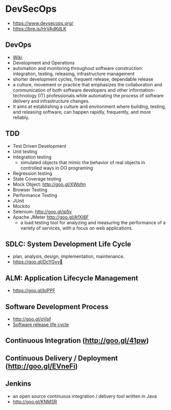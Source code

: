 # DevSecOps

- https://www.devsecops.org/
- https://bre.is/HrVAdKdLK

## DevOps

- [Wiki](https://to.ly/1ziYX)
- Development and Operations
- automation and monitoring throughout software construction: integration, testing, releasing, infrastructure management
- shorter development cycles, frequent release, dependable release
- a culture, movement or practice that emphasizes the collaboration and communication of both software developers and other information-technology (IT) professionals while automating the process of software delivery and infrastructure changes.
- It aims at establishing a culture and environment where building, testing, and releasing software, can happen rapidly, frequently, and more reliably.

## TDD

- Test Driven Development
- Unit testing
- Integration testing
  - simulated objects that mimic the behavior of real objects in controlled ways in OO programing
- Regression testing
- State Coverage testing
- Mock Object: http://goo.gl/XWpfm
- Browser Testing
- Performance Testing
- JUnit
- Mockito
- Selenium: http://goo.gl/jp5v
- Apache JMeter http://goo.gl/AfXI6F
  - a load testing tool for analyzing and measuring the performance of a variety of services, with a focus on web applications.

## SDLC: System Development Life Cycle

- plan, analysis, design, implementation, maintenance.
- https://goo.gl/DcYGvy

## ALM: Application Lifecycle Management

- https://goo.gl/biPPF

## Software Development Process

- http://goo.gl/qVpf
- [Software release life cycle](http://goo.gl/YsHW)

## Continuous Integration (http://goo.gl/41pw)

## Continuous Delivery / Deployment (http://goo.gl/EVneFi)

## Jenkins

- an open source continuous integration / delivery tool written in Java
- http://goo.gl/KNMSR